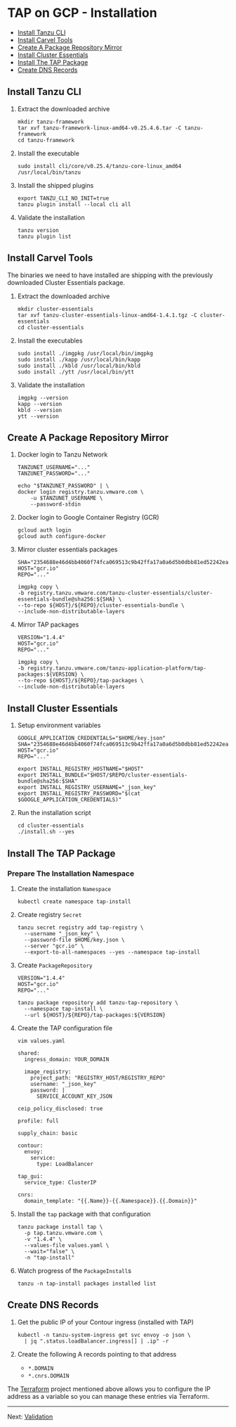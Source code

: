 # TAP on GCP - Installation

- [Install Tanzu CLI](#install-tanzu-cli)
- [Install Carvel Tools](#install-carvel-tools)
- [Create A Package Repository Mirror](#create-a-package-repository-mirror)
- [Install Cluster Essentials](#install-cluster-essentials)
- [Install The TAP Package](#install-the-tap-package)
- [Create DNS Records](#create-dns-records)

## Install Tanzu CLI

1. Extract the downloaded archive
    ```
    mkdir tanzu-framework
    tar xvf tanzu-framework-linux-amd64-v0.25.4.6.tar -C tanzu-framework
    cd tanzu-framework
    ```

2. Install the executable
    ```
    sudo install cli/core/v0.25.4/tanzu-core-linux_amd64 /usr/local/bin/tanzu
    ```

3. Install the shipped plugins
    ```
    export TANZU_CLI_NO_INIT=true
    tanzu plugin install --local cli all
    ```

4. Validate the installation
    ```
    tanzu version
    tanzu plugin list
    ```

## Install Carvel Tools
The binaries we need to have installed are shipping with the previously downloaded Cluster Essentials package.

1. Extract the downloaded archive

    ```
    mkdir cluster-essentials
    tar xvf tanzu-cluster-essentials-linux-amd64-1.4.1.tgz -C cluster-essentials
    cd cluster-essentials
    ```

2. Install the executables
    ```
    sudo install ./imgpkg /usr/local/bin/imgpkg
    sudo install ./kapp /usr/local/bin/kapp
    sudo install ./kbld /usr/local/bin/kbld
    sudo install ./ytt /usr/local/bin/ytt
    ```

3. Validate the installation
    ```
    imgpkg --version
    kapp --version
    kbld --version
    ytt --version
    ```

## Create A Package Repository Mirror

1. Docker login to Tanzu Network
    ```
    TANZUNET_USERNAME="..."
    TANZUNET_PASSWORD="..."

    echo "$TANZUNET_PASSWORD" | \
    docker login registry.tanzu.vmware.com \
        -u $TANZUNET_USERNAME \
        --password-stdin
    ```

2. Docker login to Google Container Registry (GCR)
    ```
    gcloud auth login
    gcloud auth configure-docker
    ```

3. Mirror cluster essentials packages

    ```
    SHA="2354688e46d4bb4060f74fca069513c9b42ffa17a0a6d5b0dbb81ed52242ea44"
    HOST="gcr.io"
    REPO="..."

    imgpkg copy \
    -b registry.tanzu.vmware.com/tanzu-cluster-essentials/cluster-essentials-bundle@sha256:${SHA} \
    --to-repo ${HOST}/${REPO}/cluster-essentials-bundle \
    --include-non-distributable-layers
    ```

3. Mirror TAP packages
    ```
    VERSION="1.4.4"
    HOST="gcr.io"
    REPO="..."

    imgpkg copy \
    -b registry.tanzu.vmware.com/tanzu-application-platform/tap-packages:${VERSION} \
    --to-repo ${HOST}/${REPO}/tap-packages \
    --include-non-distributable-layers
    ```

<!--
END: ## Create A Package Repository Mirror
-->

## Install Cluster Essentials

1. Setup environment variables
    ```
    GOOGLE_APPLICATION_CREDENTIALS="$HOME/key.json"
    SHA="2354688e46d4bb4060f74fca069513c9b42ffa17a0a6d5b0dbb81ed52242ea44"
    HOST="gcr.io"
    REPO="..."

    export INSTALL_REGISTRY_HOSTNAME="$HOST"
    export INSTALL_BUNDLE="$HOST/$REPO/cluster-essentials-bundle@sha256:$SHA"
    export INSTALL_REGISTRY_USERNAME="_json_key"
    export INSTALL_REGISTRY_PASSWORD="$(cat $GOOGLE_APPLICATION_CREDENTIALS)"
    ```

2. Run the installation script
    ```
    cd cluster-essentials
    ./install.sh --yes
    ```

<!--
END: ## Install Cluster Essentials
-->

## Install The TAP Package

### Prepare The Installation Namespace

1. Create the installation `Namespace`
    ```
    kubectl create namespace tap-install
    ```

2. Create registry `Secret`

    ```
    tanzu secret registry add tap-registry \
      --username "_json_key" \
      --password-file $HOME/key.json \
      --server "gcr.io" \
      --export-to-all-namespaces --yes --namespace tap-install
    ```

2. Create `PackageRepository`

    ```
    VERSION="1.4.4"
    HOST="gcr.io"
    REPO="..."

    tanzu package repository add tanzu-tap-repository \
      --namespace tap-install \
      --url ${HOST}/${REPO}/tap-packages:${VERSION}
    ```

3. Create the TAP configuration file

    ```
    vim values.yaml
    ```
    ```
    shared:
      ingress_domain: YOUR_DOMAIN

      image_registry:
        project_path: "REGISTRY_HOST/REGISTRY_REPO"
        username: "_json_key"
        password: |
          SERVICE_ACCOUNT_KEY_JSON

    ceip_policy_disclosed: true

    profile: full

    supply_chain: basic

    contour:
      envoy:
        service:
          type: LoadBalancer

    tap_gui:
      service_type: ClusterIP

    cnrs:
      domain_template: "{{.Name}}-{{.Namespace}}.{{.Domain}}"
    ```

4. Install the `tap` package with that configuration

    ```
    tanzu package install tap \
      -p tap.tanzu.vmware.com \
      -v "1.4.4" \
      --values-file values.yaml \
      --wait="false" \
      -n "tap-install"
    ```

3. Watch progress of the `PackageInstall`s

    ```
    tanzu -n tap-install packages installed list
    ```

<!--
END: ## Install TAP
-->

## Create DNS Records

1. Get the public IP of your Contour ingress (installed with TAP)
    ```
    kubectl -n tanzu-system-ingress get svc envoy -o json \
      | jq ".status.loadBalancer.ingress[] | .ip" -r
    ```

2. Create the following A records pointing to that address
   - `*.DOMAIN` 
   - `*.cnrs.DOMAIN`

The [Terraform](https://github.com/unofficial-guide-to-tap/terraform/tree/main/gcp) project mentioned above allows you to configure the IP address as a variable so you can manage these entries via Terraform.

<!--
END: ## Create DNS Records
-->

---
Next: [Validation](./validate.md)
